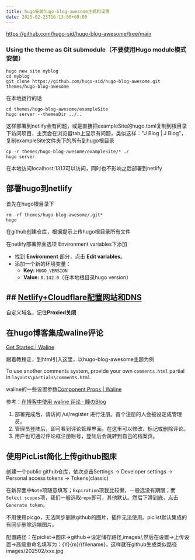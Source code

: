 ```yaml
---
title: hugo安装hugo-blog-awesome主题和设置
date: 2025-02-25T16:13:00+08:00
---
```

https://github.com/hugo-sid/hugo-blog-awesome/tree/main

### Using the theme as Git submodule（不要使用Hugo module模式安装）

```
hugo new site myblog
cd myblog
git clone https://github.com/hugo-sid/hugo-blog-awesome.git themes/hugo-blog-awesome
```

在本地运行的话

```
cd themes/hugo-blog-awesome/exampleSite
hugo server --themesDir ../..
```

这样部署到netlify会有问题，或是直接把exampleSite的hugo.toml复制到根目录下访问项目，主页会在浏览器tab上显示有问题，类似这样："J Blog | J Blog"，复制exampleSite文件夹下的所有到hugo根目录

```
cp -r themes/hugo-blog-awesome/exampleSite/* ./
hugo server
```

在本地访问localhost:1313可以访问，同时也不影响之后部署到netlify

## 部署hugo到netlify

首先在hugo根目录下

```
rm -rf themes/hugo-blog-awesome/.git*
hugo
```

在github创建仓库，根据提示上传hugo根目录所有文件

在netlify部署界面选项 Environment variables下添加

- 找到 **Environment** 部分，点击 **Edit variables**。
- 添加一个新的环境变量：
  - **Key:** `HUGO_VERSION`
  - **Value:** `0.142.0`（在本地根目录hugo version）

## ## [Netlify+Cloudflare配置网站和DNS](https://www.yesmiracle.net/post/netlify-webserver-cloudflare-dns/)

自定义域名，记住**Proxied关闭**

## 在hugo博客集成waline评论

[Get Started | Waline](https://waline.js.org/en/guide/get-started/#leancloud-settings-database)

跟着教程走，到html引入这里，以hugo-blog-awesome主题为例

To use another comments system, provide your own `comments.html` partial in `layouts\partials\comments.html`.

waline的一些设置参数[Component Props | Waline](https://waline.js.org/en/reference/client/props.html)

参考：[在博客中使用 waline 评论 &#183; 瞳のBlog](https://www.hetong-re4per.com/posts/use-waline-comment-on-hugo/#html%E5%BC%95%E5%85%A5)

1. 部署完成后，请访问 /ui/register 进行注册。首个注册的人会被设定成管理员。
2. 管理员登陆后，即可看到评论管理界面。在这里可以修改、标记或删除评论。
3. 用户也可通过评论框注册账号，登陆后会跳转到自己的档案页。

## 使用PicList简化上传github图床

创建一个public github仓库，依次点击Settings -> Developer settings -> Personal access tokens -> Tokens(classic)

在新界面中`Note`项随意填写；`Expiration`项我比较懒，一般选没有期限；而`Select scopes`项，我们一般选取`repo`即可，其他默认。然后下滑到底，点击`Generate token`。

不用使用picgo，无法同步删除github的图片，插件无法使用。piclist默认集成的有同步删除远端图片。

配置路径：在piclist->图床->github->设定储存路径,images/,然后在设置->上传设置->高级重命名填写为：{Y}{m}/{filename}，这样就在github生成类似路径 images/202502/xxx.jpg
